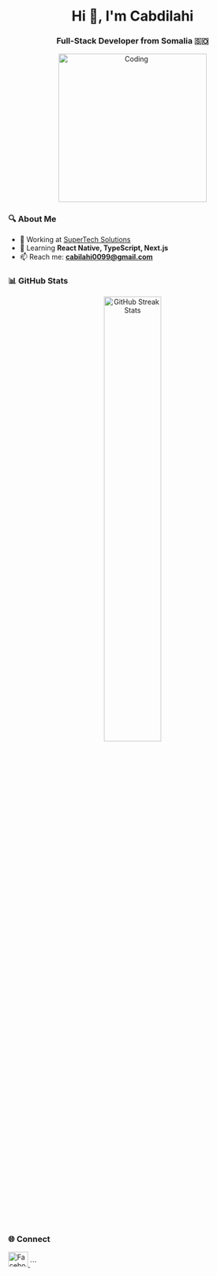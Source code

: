 
<h1 align="center">Hi 👋, I'm Cabdilahi</h1>
<h3 align="center">Full-Stack Developer from Somalia 🇸🇴</h3>

<p align="center">
  <img src="https://cdn.dribbble.com/users/214929/screenshots/4366947/dribbble-shot_6.gif" alt="Coding" width="300"/>
</p>

### 🔍 About Me

- 🔭 Working at [SuperTech Solutions](https://supertechss.com)
- 🌱 Learning **React Native, TypeScript, Next.js**
- 📫 Reach me: **cabilahi0099@gmail.com**

### 📊 GitHub Stats

<p align="center">
  <img width="48%" src="http://github-readme-streak-stats.herokuapp.com/?user=eng10&theme=shades-of-purple&hide_border=true" alt="GitHub Streak Stats"/>
</p>

### 🌐 Connect

<a href="https://fb.com/abdilahi.mohammed" target="_blank">
  <img src="https://raw.githubusercontent.com/rahuldkjain/github-profile-readme-generator/master/src/images/icons/Social/facebook.svg" alt="Facebook" height="30" width="40"/>
</a>
```

